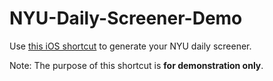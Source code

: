 # NYU-Daily-Screener-Demo
Use [this iOS shortcut](https://www.icloud.com/shortcuts/85732ffccd964155802ca3cec823afe5) to generate your NYU daily screener.

Note: The purpose of this shortcut is **for demonstration only**. 
